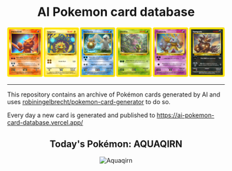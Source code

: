 <h1 align="center">AI Pokemon card database</h1>

<p align="center">
  <img src="https://github.com/robiningelbrecht/pokemon-card-generator/raw/master/readme/banner.png" alt="Banner">
</p>

---

This repository contains an archive of Pokémon cards generated by AI and uses 
[robiningelbrecht/pokemon-card-generator](https://github.com/robiningelbrecht/pokemon-card-generator) to do so.

Every day a new card is generated and published to https://ai-pokemon-card-database.vercel.app/

<h2 align="center">Today's Pokémon: <!--START_SECTION:pokemon-name-->AQUAQIRN<!--END_SECTION:pokemon-name--> </h2>

<p align="center">
<!--START_SECTION:pokemon-visual-->
<img src="https://raw.githubusercontent.com/robiningelbrecht/ai-pokemon-card-database/master/cards/card-4d3622f5-803d-4bbf-bb77-3d0157443c62.svg" alt="Aquaqirn">
<!--END_SECTION:pokemon-visual-->  
</p>
